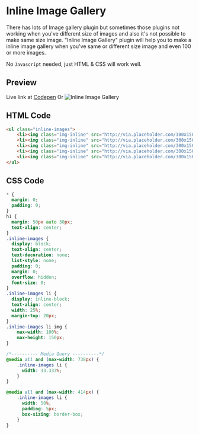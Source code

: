 # Inline Image Gallery
There has lots of Image gallery plugin but sometimes those plugins not working when you've different size of images and also it's not possible to make same size image. "Inline Image Gallery" plugin will help you to make a inline image gallery when you've same or different size image and even 100 or more images.

No `Javascript` needed, just HTML & CSS will work well.

## Preview
Live link at [Codepen](https://codepen.io/faisalahammad/pen/XEMWrN) Or
![Inline Image Gallery](https://preview.ibb.co/iE6Fnx/inline_image_gallery.jpg)


## HTML Code
```html
<ul class="inline-images">
    <li><img class="img-inline" src="http://via.placeholder.com/300x150" alt="Text" /></li>
    <li><img class="img-inline" src="http://via.placeholder.com/300x150" alt="Text" /></li>
    <li><img class="img-inline" src="http://via.placeholder.com/300x150" alt="Text" /></li>
    <li><img class="img-inline" src="http://via.placeholder.com/300x150" alt="Text" /></li>
    <li><img class="img-inline" src="http://via.placeholder.com/300x150" alt="Text" /></li>
</ul>
```

## CSS Code
```css
* {
  margin: 0;
  padding: 0;
}
h1 {
  margin: 50px auto 30px;
  text-align: center;
}
.inline-images {
  display: block;
  text-align: center;
  text-decoration: none;
  list-style: none;
  padding: 0;
  margin: 0;
  overflow: hidden;
  font-size: 0;
}
.inline-images li {
  display: inline-block;
  text-align: center;
  width: 25%;
  margin-top: 20px;
}
.inline-images li img {
    max-width: 100%;
    max-height: 150px;
}

/*---------- Media Query ----------*/
@media all and (max-width: 738px) {
    .inline-images li {
      width: 33.333%;   
    }
}

@media all and (max-width: 414px) {
    .inline-images li {
      width: 50%;   
      padding: 5px;
      box-sizing: border-box;
    }
}
```
